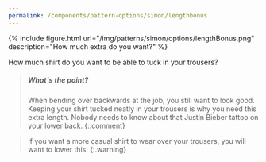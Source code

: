 ```yaml
---
permalink: /components/pattern-options/simon/lengthbonus
---
```

{% include figure.html url="/img/patterns/simon/options/lengthBonus.png" description="How much extra do you want?" %}

How much shirt do you want to be able to tuck in your trousers?

> <h5>What's the point?</h5>
>
> When bending over backwards at the job, you still want to look good. Keeping your shirt tucked neatly in your trousers is why you need this extra length. Nobody needs to know about that Justin Bieber tattoo on your lower back.
{:.comment}

> If you want a more casual shirt to wear over your trousers, you will want to lower this.
{:.warning}
